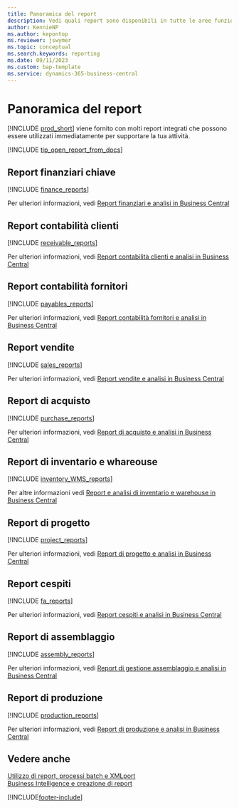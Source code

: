 ```yaml
---
title: Panoramica del report
description: Vedi quali report sono disponibili in tutte le aree funzionali della versione standard di Business Central in modo da poter tenere traccia della tua attività.
author: KennieNP
ms.author: kepontop
ms.reviewer: jswymer
ms.topic: conceptual
ms.search.keywords: reporting
ms.date: 09/11/2023
ms.custom: bap-template
ms.service: dynamics-365-business-central
---
```

# Panoramica del report

[!INCLUDE [prod_short](includes/prod_short.md)] viene fornito con molti report integrati che possono essere utilizzati immediatamente per supportare la tua attività.  

[!INCLUDE [tip_open_report_from_docs](includes/tip-open-report-from-docs.md)]

## Report finanziari chiave

[!INCLUDE [finance_reports](includes/finance-reports-include.md)]

Per ulteriori informazioni, vedi [Report finanziari e analisi in Business Central](finance-reports.md)

## Report contabilità clienti

[!INCLUDE [receivable_reports](includes/receivable-reports-include.md)]

Per ulteriori informazioni, vedi [Report contabilità clienti e analisi in Business Central](receivables-reports.md)

## Report contabilità fornitori

[!INCLUDE [payables_reports](includes/payables-reports-include.md)]

Per ulteriori informazioni, vedi [Report contabilità fornitori e analisi in Business Central](payables-reports.md)

## Report vendite

[!INCLUDE [sales_reports](includes/sales-reports-include.md)]

Per ulteriori informazioni, vedi [Report vendite e analisi in Business Central](sales-reports.md)

## Report di acquisto

[!INCLUDE [purchase_reports](includes/purchase-reports-include.md)]

Per ulteriori informazioni, vedi [Report di acquisto e analisi in Business Central](purchase-reports.md)

## Report di inventario e whareouse

[!INCLUDE [inventory_WMS_reports](includes/inventory-WMS-reports-include.md)]

Per altre informazioni vedi [Report e analisi di inventario e warehouse in Business Central](inventory-wms-reports.md)

## Report di progetto

[!INCLUDE [project_reports](includes/project-reports-include.md)]

Per ulteriori informazioni, vedi [Report di progetto e analisi in Business Central](project-reports.md)

## Report cespiti

[!INCLUDE [fa_reports](includes/fa-reports-include.md)]

Per ulteriori informazioni, vedi [Report cespiti e analisi in Business Central](fa-reports.md)

## Report di assemblaggio

[!INCLUDE [assembly_reports](includes/assembly-reports-include.md)]

Per ulteriori informazioni, vedi [Report di gestione assemblaggio e analisi in Business Central](assembly-reports.md)

## Report di produzione

[!INCLUDE [production_reports](includes/production-reports-include.md)]

Per ulteriori informazioni, vedi [Report di produzione e analisi in Business Central](production-reports.md)

## Vedere anche

[Utilizzo di report, processi batch e XMLport](ui-work-report.md)  
[Business Intelligence e creazione di report](reports-bi-reporting.md)  

[!INCLUDE[footer-include](includes/footer-banner.md)]
